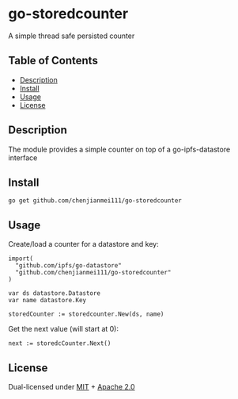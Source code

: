 # go-storedcounter

A simple thread safe persisted counter

## Table of Contents

* [Description](./README.md#description)
* [Install](./README.md#install)
* [Usage](./README.md#usage)
* [License](./README.md#license)

## Description

The module provides a simple counter on top of a go-ipfs-datastore interface

## Install

```
go get github.com/chenjianmei111/go-storedcounter
```

## Usage

Create/load a counter for a datastore and key:

```golang
import(
  "github.com/ipfs/go-datastore"
  "github.com/chenjianmei111/go-storedcounter"
)

var ds datastore.Datastore
var name datastore.Key

storedCounter := storedcounter.New(ds, name)
```

Get the next value (will start at 0):

```golang
next := storedcCounter.Next()
```

## License

Dual-licensed under [MIT](https://github.com/chenjianmei111/go-statemachine/blob/master/LICENSE-MIT) + [Apache 2.0](https://github.com/chenjianmei111/go-statemachine/blob/master/LICENSE-APACHE)
